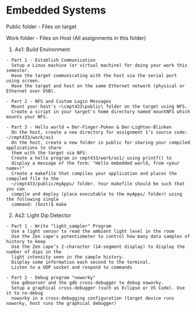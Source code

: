 # Embedded Systems

Public folder - Files on target

Work folder - Files on Host (All assignments in this folder)
  
  1. As1: Build Environment
   
    - Part 1 - Establish Communication
      Setup a Linux machine (or virtual machine) for doing your work this semester.
      Have the target communicating with the host via the serial port using screen.
      Have the target and host on the same Ethernet network (physical or Ethernet over USB).
    
    - Part 2 - NFS and Custom Login Messages
      Mount your host's ~\cmpt433\public\ folder on the target using NFS.
      Create a script in your target's home directory named mountNFS which mounts your NFS.
      
    - Part 3 - Hello world = Der-Finger-Poken & Der-Lighten-Blinken
      On the host, create a new directory for assignment 1’s source code: ~/cmpt433/work/as1
      On the host, create a new folder in public for sharing your compiled applications to share
      them with the target via NFS:
      Create a hello program in cmpt433/work/as1/ using printf() to
      display a message of the form: "Hello embedded world, from <your name>!"
      Create a makefile that compiles your application and places the compiled file to the
      ~/cmpt433/public/myApps/ folder. Your makefile should be such that you can
      compile and deploy (place executable to the myApps/ folder) using the following single
      command: (host)$ make
  
  2. As2: Light Dip Detector
    
    - Part 1 - Write "light_sampler" Program
      Use a light sensor to read the ambient light level in the room
      Use the Zen cape's potentiometer to control how many data samples of history to keep
      Use the Zen cape’s 2-character (14-segment display) to display the number of dips in the
      light intensity seen in the sample history.
      Display some information each second to the terminal.
      Listen to a UDP socket and respond to commands
      
    - Part 2 - Debug program "noworky"
      Use gdbserver and the gdb cross-debugger to debug noworky.
      Setup a graphical cross-debugger (such as Eclipse or VS Code). Use it to re-debug
      noworky in a cross-debugging configuration (target device runs noworky, host runs the graphical debugger)
